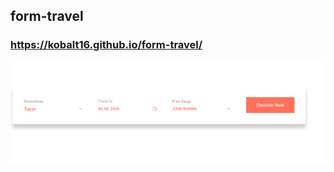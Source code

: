 ## form-travel
### https://kobalt16.github.io/form-travel/
[![](https://github.com/kobalt16/form-travel/blob/main/prv.png)](https://kobalt16.github.io/form-travel/)

